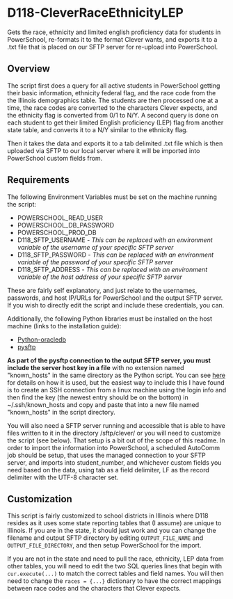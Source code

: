 
# D118-CleverRaceEthnicityLEP

Gets the race, ethnicity and limited english proficiency data for students in PowerSchool, re-formats it to the format Clever wants, and exports it to a .txt file that is placed on our SFTP server for re-upload into PowerSchool.

## Overview

The script first does a query for all active students in PowerSchool getting their basic information, ethnicity federal flag, and the race code from the the Illinois demographics table.
The students are then processed one at a time, the race codes are converted to the characters Clever expects, and the ethnicity flag is converted from 0/1 to N/Y.
A second query is done on each student to get their limited English proficiency (LEP) flag from another state table, and converts it to a N/Y similar to the ethnicity flag.

Then it takes the data and exports it to a tab delimited .txt file which is then uploaded via SFTP to our local server where it will be imported into PowerSchool custom fields from.

## Requirements

The following Environment Variables must be set on the machine running the script:

- POWERSCHOOL_READ_USER
- POWERSCHOOL_DB_PASSWORD
- POWERSCHOOL_PROD_DB
- D118_SFTP_USERNAME - *This can be replaced with an environment variable of the username of your specific SFTP server*
- D118_SFTP_PASSWORD - *This can be replaced with an environment variable of the password of your specific SFTP server*
- D118_SFTP_ADDRESS - *This can be replaced with an environment variable of the host address of your specific SFTP server*

These are fairly self explanatory, and just relate to the usernames, passwords, and host IP/URLs for PowerSchool and the output SFTP server. If you wish to directly edit the script and include these credentials, you can.

Additionally, the following Python libraries must be installed on the host machine (links to the installation guide):

- [Python-oracledb](https://python-oracledb.readthedocs.io/en/latest/user_guide/installation.html)
- [pysftp](https://pypi.org/project/pysftp/)

**As part of the pysftp connection to the output SFTP server, you must include the server host key in a file** with no extension named "known_hosts" in the same directory as the Python script. You can see [here](https://pysftp.readthedocs.io/en/release_0.2.9/cookbook.html#pysftp-cnopts) for details on how it is used, but the easiest way to include this I have found is to create an SSH connection from a linux machine using the login info and then find the key (the newest entry should be on the bottom) in ~/.ssh/known_hosts and copy and paste that into a new file named "known_hosts" in the script directory.

You will also need a SFTP server running and accessible that is able to have files written to it in the directory /sftp/clever/ or you will need to customize the script (see below). That setup is a bit out of the scope of this readme.
In order to import the information into PowerSchool, a scheduled AutoComm job should be setup, that uses the managed connection to your SFTP server, and imports into student_number, and whichever custom fields you need based on the data, using tab as a field delimiter, LF as the record delimiter with the UTF-8 character set.

## Customization

This script is fairly customized to school districts in Illinois where D118 resides as it uses some state reporting tables that (I assume) are unique to Illinois. If you are in the state, it should just work and you can change the filename and output SFTP directory by editing `OUTPUT_FILE_NAME` and `OUTPUT_FILE_DIRECTORY`, and then setup PowerSchool for the import.

If you are not in the state and need to pull the race, ethnicity, LEP data from other tables, you will need to edit the two SQL queries lines that begin with `cur.execute(...)` to match the correct tables and field names. You will then need to change the `races = {...}` dictionary to have the correct mappings between race codes and the characters that Clever expects.
